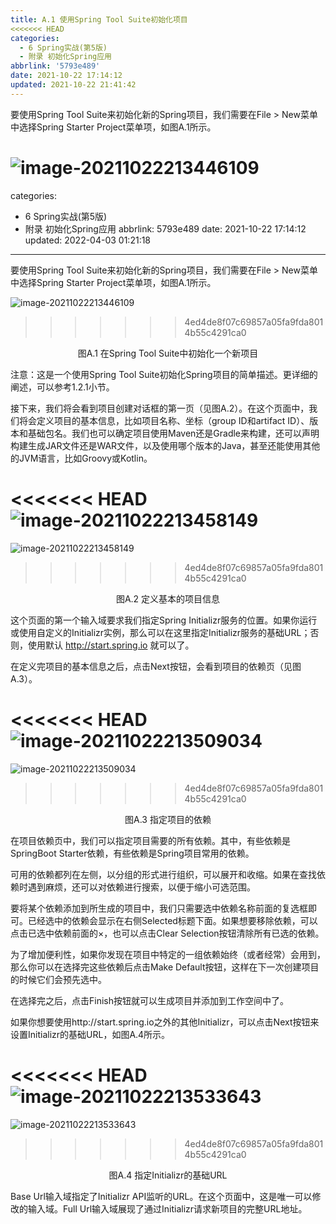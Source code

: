 ```yaml
---
title: A.1 使用Spring Tool Suite初始化项目
<<<<<<< HEAD
categories:
  - 6 Spring实战(第5版)
  - 附录 初始化Spring应用
abbrlink: '5793e489'
date: 2021-10-22 17:14:12
updated: 2021-10-22 21:41:42
---
```

要使用Spring Tool Suite来初始化新的Spring项目，我们需要在File > New菜单中选择Spring Starter Project菜单项，如图A.1所示。

![image-20211022213446109](https://raw.githubusercontent.com/lanlan2017/images/master/Blog/Sum/20211022213446.png)
=======
categories: 
  - 6 Spring实战(第5版)
  - 附录 初始化Spring应用
abbrlink: 5793e489
date: 2021-10-22 17:14:12
updated: 2022-04-03 01:21:18
---
要使用Spring Tool Suite来初始化新的Spring项目，我们需要在File > New菜单中选择Spring Starter Project菜单项，如图A.1所示。

![image-20211022213446109](https://gitee.com/XiaoLan223/images/raw/master/Blog/Sum/20211022213446.png)
>>>>>>> 4ed4de8f07c69857a05fa9fda8014b55c4291ca0

<center>图A.1 在Spring Tool Suite中初始化一个新项目</center>

注意：这是一个使用Spring Tool Suite初始化Spring项目的简单描述。更详细的阐述，可以参考1.2.1小节。

接下来，我们将会看到项目创建对话框的第一页（见图A.2）。在这个页面中，我们将会定义项目的基本信息，比如项目名称、坐标（group ID和artifact ID）、版本和基础包名。我们也可以确定项目使用Maven还是Gradle来构建，还可以声明构建生成JAR文件还是WAR文件，以及使用哪个版本的Java，甚至还能使用其他的JVM语言，比如Groovy或Kotlin。

<<<<<<< HEAD
![image-20211022213458149](https://raw.githubusercontent.com/lanlan2017/images/master/Blog/Sum/20211022213458.png)
=======
![image-20211022213458149](https://gitee.com/XiaoLan223/images/raw/master/Blog/Sum/20211022213458.png)
>>>>>>> 4ed4de8f07c69857a05fa9fda8014b55c4291ca0

<center>图A.2 定义基本的项目信息</center>

这个页面的第一个输入域要求我们指定Spring Initializr服务的位置。如果你运行或使用自定义的Initializr实例，那么可以在这里指定Initializr服务的基础URL；否则，使用默认 http://start.spring.io 就可以了。

在定义完项目的基本信息之后，点击Next按钮，会看到项目的依赖页（见图A.3）。

<<<<<<< HEAD
![image-20211022213509034](https://raw.githubusercontent.com/lanlan2017/images/master/Blog/Sum/20211022213509.png)
=======
![image-20211022213509034](https://gitee.com/XiaoLan223/images/raw/master/Blog/Sum/20211022213509.png)
>>>>>>> 4ed4de8f07c69857a05fa9fda8014b55c4291ca0

<center>图A.3 指定项目的依赖</center>

在项目依赖页中，我们可以指定项目需要的所有依赖。其中，有些依赖是SpringBoot Starter依赖，有些依赖是Spring项目常用的依赖。

可用的依赖都列在左侧，以分组的形式进行组织，可以展开和收缩。如果在查找依赖时遇到麻烦，还可以对依赖进行搜索，以便于缩小可选范围。

要将某个依赖添加到所生成的项目中，我们只需要选中依赖名称前面的复选框即可。已经选中的依赖会显示在右侧Selected标题下面。如果想要移除依赖，可以点击已选中依赖前面的×，也可以点击Clear Selection按钮清除所有已选的依赖。

为了增加便利性，如果你发现在项目中特定的一组依赖始终（或者经常）会用到，那么你可以在选择完这些依赖后点击Make Default按钮，这样在下一次创建项目的时候它们会预先选中。

在选择完之后，点击Finish按钮就可以生成项目并添加到工作空间中了。

如果你想要使用http://start.spring.io之外的其他Initializr，可以点击Next按钮来设置Initializr的基础URL，如图A.4所示。

<<<<<<< HEAD
![image-20211022213533643](https://raw.githubusercontent.com/lanlan2017/images/master/Blog/Sum/20211022213533.png)
=======
![image-20211022213533643](https://gitee.com/XiaoLan223/images/raw/master/Blog/Sum/20211022213533.png)
>>>>>>> 4ed4de8f07c69857a05fa9fda8014b55c4291ca0

<center>图A.4 指定Initializr的基础URL</center>

Base Url输入域指定了Initializr API监听的URL。在这个页面中，这是唯一可以修改的输入域。Full Url输入域展现了通过Initializr请求新项目的完整URL地址。

